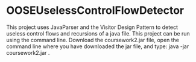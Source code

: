 # OOSEUselessControlFlowDetector
This project uses JavaParser and the Visitor Design Pattern to detect useless control flows and recursions of a java file.
This project can be run using the command line. Download the coursework2.jar file, open the 
command line where you have downloaded the jar file, and type: java -jar coursework2.jar <absolute-path-of-a-java-file>.
